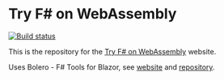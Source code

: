 # Try F# on WebAssembly

[![Build status](https://ci.appveyor.com/api/projects/status/mw21lo0uhu19fkfi?svg=true)](https://ci.appveyor.com/project/IntelliFactory/tryfsharponwasm)

This is the repository for the [Try F# on WebAssembly](https://tryfsharp.fsbolero.io) website.

Uses Bolero - F# Tools for Blazor, see [website](https://fsbolero.io/) and [repository](https://github.com/fsbolero/Bolero).
